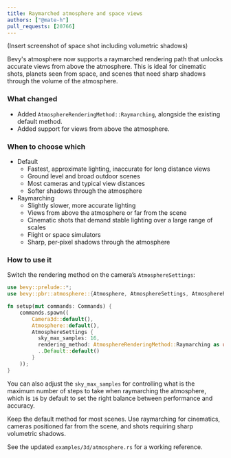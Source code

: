```yaml
---
title: Raymarched atmosphere and space views
authors: ["@mate-h"]
pull_requests: [20766]
---
```


(Insert screenshot of space shot including volumetric shadows)

Bevy's atmosphere now supports a raymarched rendering path that unlocks accurate views from above the atmosphere. This is ideal for cinematic shots, planets seen from space, and scenes that need sharp shadows through the volume of the atmosphere.

### What changed

- Added `AtmosphereRenderingMethod::Raymarching`, alongside the existing default method.
- Added support for views from above the atmosphere.

### When to choose which

- Default
  - Fastest, approximate lighting, inaccurate for long distance views
  - Ground level and broad outdoor scenes
  - Most cameras and typical view distances
  - Softer shadows through the atmosphere
- Raymarching
  - Slightly slower, more accurate lighting
  - Views from above the atmosphere or far from the scene
  - Cinematic shots that demand stable lighting over a large range of scales
  - Flight or space simulators
  - Sharp, per‑pixel shadows through the atmosphere

### How to use it

Switch the rendering method on the camera’s `AtmosphereSettings`:

```rust
use bevy::prelude::*;
use bevy::pbr::atmosphere::{Atmosphere, AtmosphereSettings, AtmosphereRenderingMethod};

fn setup(mut commands: Commands) {
    commands.spawn((
        Camera3d::default(),
        Atmosphere::default(),
        AtmosphereSettings { 
          sky_max_samples: 16,
          rendering_method: AtmosphereRenderingMethod::Raymarching as u32, 
          ..Default::default() 
        }
    ));
}
```

You can also adjust the `sky_max_samples` for controlling what is the maximum number of steps to take when raymarching the atmosphere, which is `16` by default to set the right balance between performance and accuracy.

Keep the default method for most scenes. Use raymarching for cinematics, cameras positioned far from the scene, and shots requiring sharp volumetric shadows.

See the updated `examples/3d/atmosphere.rs` for a working reference.
